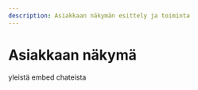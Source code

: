 ```yaml
---
description: Asiakkaan näkymän esittely ja toiminta
---
```


# Asiakkaan näkymä

yleistä embed chateista 

